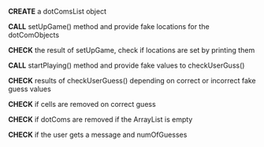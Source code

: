 
**CREATE** a dotComsList object

**CALL** setUpGame() method and provide fake locations for the dotComObjects

**CHECK** the result of setUpGame, check if locations are set by printing them

**CALL** startPlaying() method and provide fake values to checkUserGuss()

**CHECK** results of checkUserGuess() depending on correct or incorrect fake guess values

**CHECK** if cells are removed on correct guess

**CHECK** if dotComs are removed if the ArrayList is empty

**CHECK** if the user gets a message and numOfGuesses
